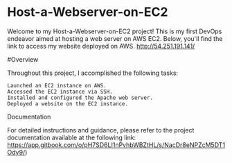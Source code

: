 # Host-a-Webserver-on-EC2

Welcome to my Host-a-Webserver-on-EC2 project! This is my first DevOps endeavor aimed at hosting a web server on AWS EC2. Below, you'll find the link to access my website deployed on AWS.
http://54.251.191.141/

#Overview

Throughout this project, I accomplished the following tasks:

    Launched an EC2 instance on AWS.
    Accessed the EC2 instance via SSH.
    Installed and configured the Apache web server.
    Deployed a website on the EC2 instance.

Documentation

For detailed instructions and guidance, please refer to the project documentation available at the following link:
https://app.gitbook.com/o/pH7SD6LI1nPvhbWBZtHL/s/NacDr8eNPZcM5DT1Ody9/)
